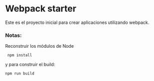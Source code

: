 # Webpack starter

Este es el proyecto inicial para crear aplicaciones  utilizando webpack.


### Notas:
Reconstruir los módulos de Node
```
 npm install
```
y para construir el build:
```
npm run build
```